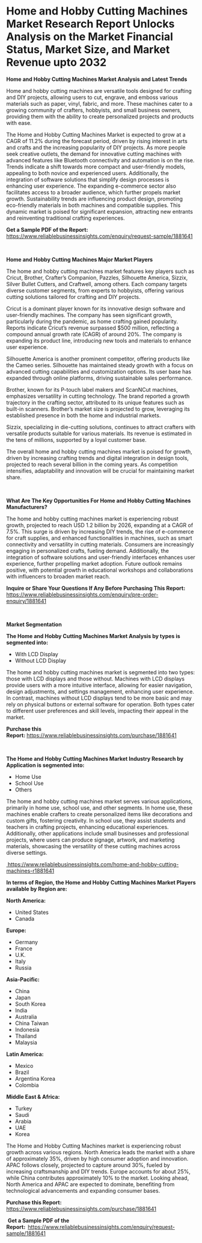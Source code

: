 <p><h1>Home and Hobby Cutting Machines Market Research Report Unlocks Analysis on the Market Financial Status, Market Size, and Market Revenue upto 2032</h1></p><p><strong>Home and Hobby Cutting Machines Market Analysis and Latest Trends</strong></p>
<p><p>Home and hobby cutting machines are versatile tools designed for crafting and DIY projects, allowing users to cut, engrave, and emboss various materials such as paper, vinyl, fabric, and more. These machines cater to a growing community of crafters, hobbyists, and small business owners, providing them with the ability to create personalized projects and products with ease.</p><p>The Home and Hobby Cutting Machines Market is expected to grow at a CAGR of 11.2% during the forecast period, driven by rising interest in arts and crafts and the increasing popularity of DIY projects. As more people seek creative outlets, the demand for innovative cutting machines with advanced features like Bluetooth connectivity and automation is on the rise. Trends indicate a shift towards more compact and user-friendly models, appealing to both novice and experienced users. Additionally, the integration of software solutions that simplify design processes is enhancing user experience. The expanding e-commerce sector also facilitates access to a broader audience, which further propels market growth. Sustainability trends are influencing product design, promoting eco-friendly materials in both machines and compatible supplies. This dynamic market is poised for significant expansion, attracting new entrants and reinventing traditional crafting experiences.</p></p>
<p><strong>Get a Sample PDF of the Report:&nbsp;</strong> <a href="https://www.reliablebusinessinsights.com/enquiry/request-sample/1881641?utm_campaign=2840&utm_medium=2&utm_source=Github&utm_content=ia&utm_term=12042025&utm_id=home-and-hobby-cutting-machines">https://www.reliablebusinessinsights.com/enquiry/request-sample/1881641</a></p>
<p>&nbsp;</p>
<p><strong>Home and Hobby Cutting Machines Major Market Players</strong></p>
<p><p>The home and hobby cutting machines market features key players such as Cricut, Brother, Crafter’s Companion, Pazzles, Silhouette America, Sizzix, Silver Bullet Cutters, and Craftwell, among others. Each company targets diverse customer segments, from experts to hobbyists, offering various cutting solutions tailored for crafting and DIY projects.</p><p>Cricut is a dominant player known for its innovative design software and user-friendly machines. The company has seen significant growth, particularly during the pandemic, as home crafting gained popularity. Reports indicate Cricut’s revenue surpassed $500 million, reflecting a compound annual growth rate (CAGR) of around 20%. The company is expanding its product line, introducing new tools and materials to enhance user experience.</p><p>Silhouette America is another prominent competitor, offering products like the Cameo series. Silhouette has maintained steady growth with a focus on advanced cutting capabilities and customization options. Its user base has expanded through online platforms, driving sustainable sales performance.</p><p>Brother, known for its P-touch label makers and ScanNCut machines, emphasizes versatility in cutting technology. The brand reported a growth trajectory in the crafting sector, attributed to its unique features such as built-in scanners. Brother’s market size is projected to grow, leveraging its established presence in both the home and industrial markets.</p><p>Sizzix, specializing in die-cutting solutions, continues to attract crafters with versatile products suitable for various materials. Its revenue is estimated in the tens of millions, supported by a loyal customer base.</p><p>The overall home and hobby cutting machines market is poised for growth, driven by increasing crafting trends and digital integration in design tools, projected to reach several billion in the coming years. As competition intensifies, adaptability and innovation will be crucial for maintaining market share.</p></p>
<p>&nbsp;</p>
<p><strong>What Are The Key Opportunities For Home and Hobby Cutting Machines Manufacturers?</strong></p>
<p><p>The home and hobby cutting machines market is experiencing robust growth, projected to reach USD 1.2 billion by 2026, expanding at a CAGR of 7.5%. This surge is driven by increasing DIY trends, the rise of e-commerce for craft supplies, and enhanced functionalities in machines, such as smart connectivity and versatility in cutting materials. Consumers are increasingly engaging in personalized crafts, fueling demand. Additionally, the integration of software solutions and user-friendly interfaces enhances user experience, further propelling market adoption. Future outlook remains positive, with potential growth in educational workshops and collaborations with influencers to broaden market reach.</p></p>
<p><strong>Inquire or Share Your Questions If Any Before Purchasing This Report:</strong> <a href="https://www.reliablebusinessinsights.com/enquiry/pre-order-enquiry/1881641?utm_campaign=2840&utm_medium=2&utm_source=Github&utm_content=ia&utm_term=12042025&utm_id=home-and-hobby-cutting-machines">https://www.reliablebusinessinsights.com/enquiry/pre-order-enquiry/1881641</a></p>
<p>&nbsp;</p>
<p><strong>Market Segmentation</strong></p>
<p><strong>The Home and Hobby Cutting Machines Market Analysis by types is segmented into:</strong></p>
<p><ul><li>With LCD Display</li><li>Without LCD Display</li></ul></p>
<p><p>The home and hobby cutting machines market is segmented into two types: those with LCD displays and those without. Machines with LCD displays provide users with a more intuitive interface, allowing for easier navigation, design adjustments, and settings management, enhancing user experience. In contrast, machines without LCD displays tend to be more basic and may rely on physical buttons or external software for operation. Both types cater to different user preferences and skill levels, impacting their appeal in the market.</p></p>
<p><strong>Purchase this Report:&nbsp;</strong><a href="https://www.reliablebusinessinsights.com/purchase/1881641?utm_campaign=2840&utm_medium=2&utm_source=Github&utm_content=ia&utm_term=12042025&utm_id=home-and-hobby-cutting-machines">https://www.reliablebusinessinsights.com/purchase/1881641</a></p>
<p>&nbsp;</p>
<p><strong>The Home and Hobby Cutting Machines Market Industry Research by Application is segmented into:</strong></p>
<p><ul><li>Home Use</li><li>School Use</li><li>Others</li></ul></p>
<p><p>The home and hobby cutting machines market serves various applications, primarily in home use, school use, and other segments. In home use, these machines enable crafters to create personalized items like decorations and custom gifts, fostering creativity. In school use, they assist students and teachers in crafting projects, enhancing educational experiences. Additionally, other applications include small businesses and professional projects, where users can produce signage, artwork, and marketing materials, showcasing the versatility of these cutting machines across diverse settings.</p></p>
<p><a href="https://www.reliablebusinessinsights.com/home-and-hobby-cutting-machines-r1881641?utm_campaign=2840&utm_medium=2&utm_source=Github&utm_content=ia&utm_term=12042025&utm_id=home-and-hobby-cutting-machines">&nbsp;https://www.reliablebusinessinsights.com/home-and-hobby-cutting-machines-r1881641</a></p>
<p><strong>In terms of Region, the Home and Hobby Cutting Machines Market Players available by Region are:</strong></p>
<p>
    <p> <strong> North America: </strong>
        <ul>
            <li>United States</li>
            <li>Canada</li>
        </ul>
        </p> 
    <p> <strong> Europe: </strong>
        <ul>
            <li>Germany</li>
            <li>France</li>
            <li>U.K.</li>
            <li>Italy</li>
            <li>Russia</li>
        </ul>
        </p> 
    <p> <strong> Asia-Pacific: </strong>
        <ul>
            <li>China</li>
            <li>Japan</li>
            <li>South Korea</li>
            <li>India</li>
            <li>Australia</li>
            <li>China Taiwan</li>
            <li>Indonesia</li>
            <li>Thailand</li>
            <li>Malaysia</li>
        </ul>
        </p> 
    <p> <strong> Latin America: </strong>
        <ul>
            <li>Mexico</li>
            <li>Brazil</li>
            <li>Argentina Korea</li>
            <li>Colombia</li>
        </ul>
        </p> 
    <p> <strong> Middle East & Africa: </strong>
        <ul>
            <li>Turkey</li>
            <li>Saudi</li>
            <li>Arabia</li>
            <li>UAE</li>
            <li>Korea</li>
        </ul>
    </p>
    </p>
<p><p>The Home and Hobby Cutting Machines market is experiencing robust growth across various regions. North America leads the market with a share of approximately 35%, driven by high consumer adoption and innovation. APAC follows closely, projected to capture around 30%, fueled by increasing craftsmanship and DIY trends. Europe accounts for about 25%, while China contributes approximately 10% to the market. Looking ahead, North America and APAC are expected to dominate, benefiting from technological advancements and expanding consumer bases.</p></p>
<p><strong>Purchase this Report: </strong><a href="https://www.reliablebusinessinsights.com/purchase/1881641?utm_campaign=2840&utm_medium=2&utm_source=Github&utm_content=ia&utm_term=12042025&utm_id=home-and-hobby-cutting-machines">https://www.reliablebusinessinsights.com/purchase/1881641</a></p>
<p>&nbsp;<strong>Get a Sample PDF of the Report:&nbsp;&nbsp;</strong><a href="https://www.reliablebusinessinsights.com/enquiry/request-sample/1881641?utm_campaign=2840&utm_medium=2&utm_source=Github&utm_content=ia&utm_term=12042025&utm_id=home-and-hobby-cutting-machines">https://www.reliablebusinessinsights.com/enquiry/request-sample/1881641</a></p>
<p><strong></strong></p>
<p><p></p><p></p><p></p></p>